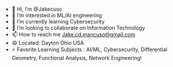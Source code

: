 - 👋 Hi, I’m @Jakecuso
- 👀 I’m interested in ML/AI engineering
- 🌱 I’m currently learning Cybersecurity 
- 💞️ I’m looking to collaborate on Information Technology 
- 📫 How to reach me Jake.cd.mancuso@gmail.com
- 😄 Located: Dayton Ohio USA
- ⚡ Favorite Learning Subjects : AI/ML, Cybersecurity, Differential Geometry, Functional Analysis, Network Engineering!

<!---
Jakecuso/Jakecuso is a ✨ special ✨ repository because its `README.md` (this file) appears on your GitHub profile.
You can click the Preview link to take a look at your changes.
--->
